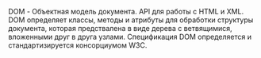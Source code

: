 DOM - Объектная модель документа. API для работы с HTML и XML. DOM определяет классы, методы и атрибуты для обработки структуры документа, которая предствалена в виде дерева с ветвящимися, вложенными друг в друга узлами. Спецификация DOM определяется и стандартизируется консорциумом W3C.